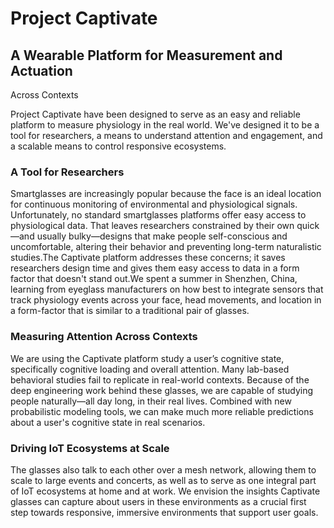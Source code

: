 # Project Captivate
## A Wearable Platform for Measurement and Actuation 
Across Contexts

Project Captivate have been designed to serve as an easy and reliable 
platform to measure physiology in the real world.  We've designed it to 
be a tool for researchers, a means to understand attention and 
engagement, and a scalable means to control responsive ecosystems. 

### A Tool for Researchers
Smartglasses are increasingly popular because the face is an ideal 
location for continuous monitoring of environmental and physiological 
signals. Unfortunately, no standard smartglasses platforms offer easy 
access to physiological data.  That leaves researchers constrained by 
their own quick—and usually bulky—designs that make people 
self-conscious and uncomfortable, altering their behavior and preventing 
long-term naturalistic studies.The Captivate platform addresses these 
concerns; it saves researchers design time and gives them easy access to 
data in a form factor that doesn't stand out.We spent a summer in 
Shenzhen, China, learning from eyeglass manufacturers on how best to 
integrate sensors that track physiology events across your face, head 
movements, and location in a form-factor that is similar to a 
traditional pair of glasses. 

### Measuring Attention Across Contexts

We are using the Captivate platform study a user’s cognitive state, 
specifically cognitive loading and overall attention.  Many lab-based 
behavioral studies fail to replicate in real-world contexts.  Because of 
the deep engineering work behind these glasses, we are capable of 
studying people naturally—all day long, in their real lives.  Combined 
with new probabilistic modeling tools, we can make much more reliable 
predictions about a user's cognitive state in real scenarios.   

### Driving IoT Ecosystems at Scale

The glasses also talk to each other over a mesh network, allowing them 
to scale to large events and concerts, as well as to serve as one 
integral part of IoT ecosystems at home and at work.  We envision the 
insights Captivate glasses can capture about users in these environments 
as a crucial first step towards responsive, immersive environments that 
support user goals.
